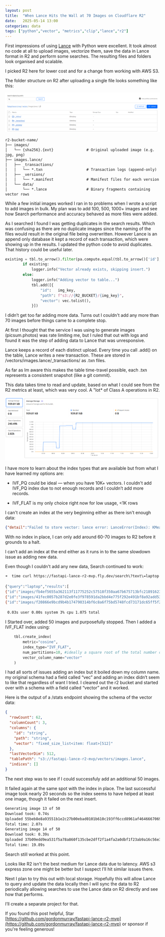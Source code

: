 ```yaml
---
layout: post
title:  "When Lance Hits the Wall at 70 Images on Cloudflare R2"
date:   2025-05-14 13:00
categories: data
tags: ["python","vector", "metrics","clip","lance","r2"]
---
```


First impressions of using [Lance](https://github.com/lancedb/lance) with Python were excellent. It took almost no code at all to upload images, vectorize them, save the data in Lance format in R2 and perform some searches. The resulting files and folders look organised and scalable.

I picked R2 here for lower cost and for a change from working with AWS S3.

The folder structure on R2 after uploading a single file looks something like this:

![Lance R2 folder structure](/images/lance_r2_folder_structure.png)

```
r2-bucket-name/
├── images/
│   └── {sha256}.{ext}               # Original uploaded image (e.g. jpg, png)
├── images.lance/
│   ├── _transactions/
│   │   └── *.txn                    # Transaction logs (append-only)
│   ├── _versions/
│   │   └── *.manifest               # Manifest files for each version
│   └── data/
│       └── *.lance                  # Binary fragments containing vector rows
```

While a few initial images worked I ran in to problems when I wrote a script to add images in bulk. My plan was to add 100, 500, 1000+ images and see how Search performance and accuracy behaved as more files were added.

As I searched I found I was getting duplicates in the search results. Which was confusing as there are no duplicate images since the naming of the files would result in the original file being overwritten. However Lance is an append only database it kept a record of each transaction, which were showing up in the results. I updated the python code to avoid duplicates. That history could be useful later.

```python
existing = tbl.to_arrow().filter(pa.compute.equal(tbl.to_arrow()['id'], img_key))
        if existing:
            logger.info("Vector already exists, skipping insert.")
        else:
            logger.info("Adding vector to table...")
            tbl.add([{
                "id":   img_key,
                "path": f"s3://{R2_BUCKET}/{img_key}",
                "vector": vec.tolist(),
            }])
```

I didn’t get too far adding more data. Turns out I couldn't add any more than 70 images before things came to a complete stop.

At first I thought that the service I was using to generate images (picsum.photos) was rate limiting me, but I ruled that out with logs and found it was the step of adding data to Lance that was unresponsive.

Lance keeps a record of each distinct upload. Every time you call .add() on the table, Lance writes a new transaction. These are stored in /vectors/images.lance/_transactions/ as .txn files.

As far as Im aware this makes the table time-travel possible, each .txn represents a consistent snapshot (like a git commit).

This data takes time to read and update, based on what I could see from the R2 metrics at least, which was very cool. A "lot* of Class A operations in R2.

![Cloudflare R2 Metics](/images/cloudflare_r2_metrics.png)

I have more to learn about the index types that are available but from what I have learned my options are:

* IVF_PQ could be ideal — when you have 10K+ vectors. I couldn't add IVF_PQ index due to not enough records and I couldn’t add more records.

* IVF_FLAT is my only choice right now for low usage, <1K rows

I can't create an index at the very beginning either as there isn't enough data:

```json
{"detail":"Failed to store vector: lance error: LanceError(Index): KMeans: can not train 16 centroids with 0 vectors, choose a smaller K (< 0) instead, /root/.cargo/registry/src/index.crates.io-6f17d22bba15001f/lance-index-0.26.0/src/vector/kmeans.rs:51:21"}
```

With no index in place, I can only add around 60-70 images to R2 before it grounds to a halt.

I can’t add an index at the end either as it runs in to the same slowdown issue as adding new data.

Even though I couldn't add any new data, Search continued to work:

```bash
➜  time curl https://fastapi-lance-r2-mvp.fly.dev/search\?text\=laptop

{"query":"laptop","results":[
{"id":"images/fb4ef5655a362113f11775252c57518f350aa67b675713bfc21891623d4c9a1c.jpg","path":"s3://fastapi-lance-r2-mvp/images/fb4ef5655a362113f11775252c57518f350aa67b675713bfc21891623d4c9a1c.jpg","_distance":1.462988257408142},
{"id":"images/41fec0057b287d2e0fe3f978591da2bbd4e775f292e491bf8a92add53ce4fc11.jpg","path":"s3://fastapi-lance-r2-mvp/images/41fec0057b287d2e0fe3f978591da2bbd4e775f292e491bf8a92add53ce4fc11.jpg","_distance":1.5590983629226685},
{"id":"images/f20866e9bcd9b4b174790314bf6c8a6f75bd5748fcd73171dc65ff5f2f68b4ee.jpg","path":"s3://fastapi-lance-r2-mvp/images/f20866e9bcd9b4b174790314bf6c8a6f75bd5748fcd73171dc65ff5f2f68b4ee.jpg","_distance":1.5672272443771362}]}

 0.03s user 0.00s system 3% cpu 1.075 total
```

I Started over, added 50 images and purposefully stopped. Then I added a IVF_FLAT index using:

```python
    tbl.create_index(
        metric="cosine",
        index_type="IVF_FLAT",
        num_partitions=10, #ideally a square root of the total number of vectors
        vector_column_name="vector"
    )
```

I had all sorts of issues adding an index but it boiled down my column name. my original schema had a field called “vec” and adding an index didn’t seem to like that regardless of want I tried. I cleared out the r2 bucket and started over with a schema with a field called “vector” and it worked.

Here is the output of a /stats endpoint showing the schema of the vector data:

```json
{
  "rowCount": 62,
  "columnCount": 3,
  "columns": {
    "id": "string",
    "path": "string",
    "vector": "fixed_size_list<item: float>[512]"
  },
  "lastVectorDim": 512,
  "tablePath": "s3://fastapi-lance-r2-mvp/vectors/images.lance",
  "indices": []
}
```

The next step was to see if I could successfuly add an additional 50 images.

It failed again at the same spot with the index in place. The last successful image took nearly 20 seconds so the index seems to have helped at least one image, though it failed on the next insert.

```bash
Generating image 13 of 50
Download took: 0.74s
Uploaded 55beb8e8a93551b1e2c27b00ebad0101b610c193ff6ccd8961af464666706984.jpg – Status: 200
Total time: 2.07s
Generating image 14 of 50
Download took: 0.39s
Uploaded 37b09edd9ea531f5a78a860f135cbe2dff2f1a4fa2a0dbf1f23ab9a16c56e32f.jpg – Status: 200
Total time: 19.89s
```

Search still worked at this point.

Looks like R2 isn't the best medium for Lance data due to latency. AWS s3 express zone one might be better but I suspect I’ll hit similar issues there.

Next I plan to try this out with local storage. Hopefully this will allow Lance to query and update the data locally then I will sync the data to R2 periodically allowing searches to use the Lance data on R2 directly and see how that performs.

I’ll create a separate project for that.

If you found this post helpful, Star [https://github.com/gordonmurray/fastapi-lance-r2-mvp](https://github.com/gordonmurray/fastapi-lance-r2-mvp) or sponsor if you're feeling generous!

